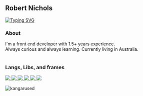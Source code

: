 ## Robert Nichols
[![Typing SVG](https://readme-typing-svg.demolab.com?font=Fira+Code&pause=1000&width=435&lines=React+%F0%9F%94%A5;Rust+%F0%9F%A6%80;C%23+%F0%9F%8E%AE)](https://git.io/typing-svg)

<h3 align="left">About</h3>
I'm a front end developer with 1.5+ years experience. </br>
Always curious and always learning.
Currently living in Australia.

</br>
</br>
<h3 align="left">Langs, Libs, and frames</h3>
<p align="left">
    <a href="https://reactjs.org/" target="_blank">
        <img
            src="https://img.shields.io/badge/React-black?&style=for-the-badge&logo=react"
        />
    </a>
    <a href="https://www.rust-lang.org/" target="_blank">
        <img
            src="https://img.shields.io/badge/Rust-black?&style=for-the-badge&logo=rust"
        />
    </a>
    <a href="https://github.com/leptos-rs/leptos" target="_blank">
        <img
            src="https://img.shields.io/badge/Leptos-black?&style=for-the-badge&logo=leptos"
        />
    </a>
     <a href="https://www.typescriptlang.org/" target="_blank">
        <img
            src="https://img.shields.io/badge/Typescript-black?&style=for-the-badge&logo=typescript"
        />
    </a>
    <a href="https://dotnet.microsoft.com/en-us/" target="_blank">
        <img
            src="https://img.shields.io/badge/Dotnet-black?&style=for-the-badge&logo=dotnet"
        />
    </a>
    <a href="https://nodejs.org/en/" target="_blank">
        <img
            src="https://img.shields.io/badge/NodeJS-black?&style=for-the-badge&logo=node.js"
        />
    </a>
</p>

<p><a><img src="https://github-readme-stats.vercel.app/api/top-langs/?username=kangarused&langs_count=10&theme=tokyonight" alt="kangarused"/></a></p>
